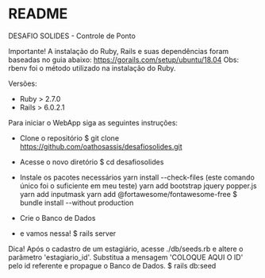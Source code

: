 # README
DESAFIO SOLIDES - Controle de Ponto

Importante!
A instalação do Ruby, Rails e suas dependências foram baseadas no guia abaixo:
https://gorails.com/setup/ubuntu/18.04
Obs: rbenv foi o método utilizado na instalação do Ruby.

Versões: 
- Ruby > 2.7.0
- Rails > 6.0.2.1

Para iniciar o WebApp siga as seguintes instruções:
- Clone o repositório 
$ git clone https://github.com/oathosassis/desafiosolides.git

- Acesse o novo diretório
$ cd desafiosolides

- Instale os pacotes necessários
yarn install --check-files (este comando único foi o suficiente em meu teste)
yarn add bootstrap jquery popper.js
yarn add inputmask
yarn add @fortawesome/fontawesome-free
$ bundle install --without production

- Crie o Banco de Dados

- e vamos nessa!
$ rails server

Dica!
Após o cadastro de um estagiário, acesse ./db/seeds.rb e altere o parâmetro 'estagiario_id'.
Substitua a mensagem 'COLOQUE AQUI O ID' pelo id referente e propague o Banco de Dados.
$ rails db:seed